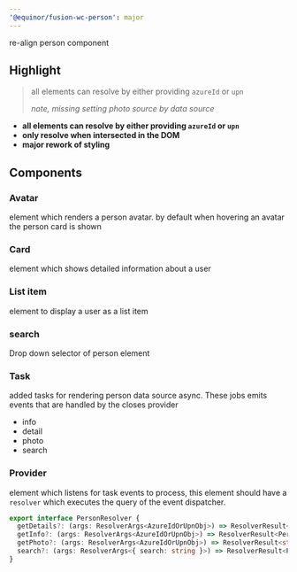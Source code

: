 ```yaml
---
'@equinor/fusion-wc-person': major
---
```


re-align person component

## Highlight

> all elements can resolve by either providing `azureId` or `upn`
>
> _note, missing setting photo source by data source_

- **all elements can resolve by either providing `azureId` or `upn`**
- **only resolve when intersected in the DOM**
- **major rework of styling**

## Components

### Avatar
element which renders a person avatar.
by default when hovering an avatar the person card is shown

### Card
element which shows detailed information about a user

### List item
element to display a user as a list item

### search
Drop down selector of person element

### Task
added tasks for rendering person data source async. These jobs emits events that are handled by the closes provider

- info
- detail
- photo
- search

### Provider

element which listens for task events to process, this element should have a `resolver` which executes the query of the event dispatcher.

```ts
export interface PersonResolver {
  getDetails?: (args: ResolverArgs<AzureIdOrUpnObj>) => ResolverResult<PersonDetails>;
  getInfo?: (args: ResolverArgs<AzureIdOrUpnObj>) => ResolverResult<PersonInfo>;
  getPhoto?: (args: ResolverArgs<AzureIdOrUpnObj>) => ResolverResult<string>;
  search?: (args: ResolverArgs<{ search: string }>) => ResolverResult<PersonSearchResult>;
}
```